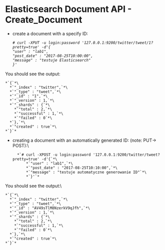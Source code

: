 Elasticsearch Document API - Create_Document
============================================

- create a document with a specify ID:

	*`# curl -XPUT -u login:password '127.0.0.1:9200/twitter/tweet/1?pretty=true' -d'{`*\
			*`"user" : "lab1",`*\
			*`"post_date" : "2017-08-25T10:00:00",`*\
			*`"message" : "testuje Elasticsearch"`*\
		*`}'`*

You should see the output:

	*`{`*\
	  *`"_index" : "twitter",`*\
	  *`"_type" : "tweet",`*\
	  *`"_id" : "1",`*\
	  *`"_version" : 1,`*\
	  *`"_shards" : {`*\
	    *`"total" : 2,`*\
	    *`"successful" : 1,`*\
	    *`"failed" : 0`*\
	  *`},`*\
	  *`"created" : true`*\
	*`}`*

- creating a document with an automatically generated ID: (note: PUT-> POST):\

		*`# curl -XPOST -u login:password '127.0.0.1:9200/twitter/tweet?pretty=true' -d'{`*\
			*`"user" : "lab1",`*\
			*`"post_date" : "2017-08-25T10:10:00",`*\
			*`"message" : "testuje automatyczne generowanie ID"`*\
			*`}'`*
    
You should see the output:\

	*`{`*\
	  *`"_index" : "twitter",`*\
	  *`"_type" : "tweet",`*\
	  *`"_id" : "AV49sTlM8NzerkV9qJfh",`*\
	  *`"_version" : 1,`*\
	  *`"_shards" : {`*\
	    *`"total" : 2,`*\
	    *`"successful" : 1,`*\
	    *`"failed" : 0`*\
	  *`},`*\
	  *`"created" : true`*\
	*`}`*
	
